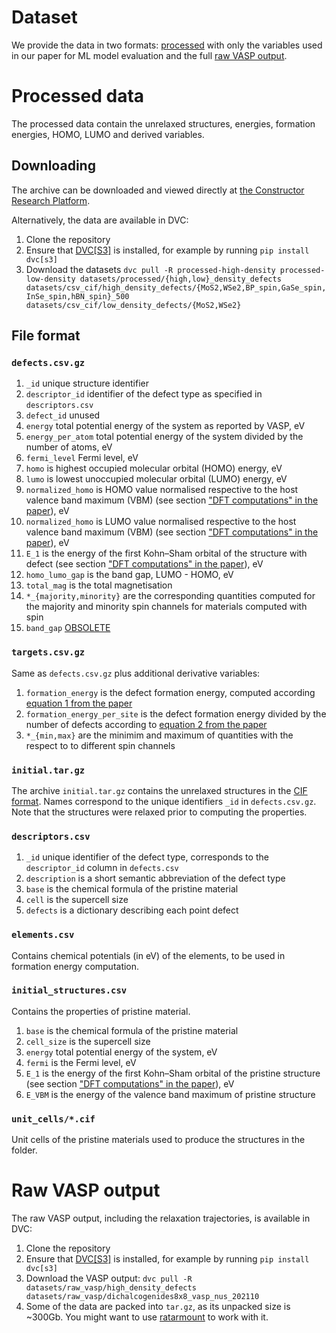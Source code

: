 # Dataset
We provide the data in two formats: [processed](#processed-data) with only the variables used in our paper for ML model evaluation and the full [raw VASP output](#raw-vasp-output).
# Processed data
The processed data contain the unrelaxed structures, energies, formation energies, HOMO, LUMO and derived variables.

## Downloading
The archive can be downloaded and viewed directly at [the Constructor Research Platform](https://research.constructor.tech/open/2d-materials-point-defects).

Alternatively, the data are available in DVC:
1. Clone the repository
2. Ensure that [DVC[S3]](https://dvc.org/doc/user-guide/data-management/remote-storage/amazon-s3) is installed, for example by running `pip install dvc[s3]`
3. Download the datasets ```dvc pull -R processed-high-density processed-low-density datasets/processed/{high,low}_density_defects datasets/csv_cif/high_density_defects/{MoS2,WSe2,BP_spin,GaSe_spin,InSe_spin,hBN_spin}_500 datasets/csv_cif/low_density_defects/{MoS2,WSe2}```

## File format
### `defects.csv.gz`
1. `_id` unique structure identifier
2. `descriptor_id` identifier of the defect type as specified in `descriptors.csv`
3. `defect_id` unused
4. `energy` total potential energy of the system as reported by VASP, eV
5. `energy_per_atom` total potential energy of the system divided by the number of atoms, eV
6. `fermi_level` Fermi level, eV
7. `homo` is highest occupied molecular orbital (HOMO) energy, eV
8. `lumo` is lowest unoccupied molecular orbital (LUMO) energy, eV
9. `normalized_homo` is HOMO value normalised respective to the host valence band maximum (VBM) (see section ["DFT computations" in the paper](https://www.nature.com/articles/s41699-023-00369-1#Sec8)), eV
10. `normalized_homo` is LUMO value normalised respective to the host valence band maximum (VBM) (see section ["DFT computations" in the paper](https://www.nature.com/articles/s41699-023-00369-1#Sec8)), eV
11. `E_1` is the energy of the first Kohn–Sham orbital of the structure with defect (see section ["DFT computations" in the paper](https://www.nature.com/articles/s41699-023-00369-1#Sec8)), eV
12. `homo_lumo_gap` is the band gap, LUMO - HOMO, eV
13. `total_mag` is the total magnetisation
14. `*_{majority,minority}` are the corresponding quantities computed for the majority and minority spin channels for materials computed with spin
15. `band_gap` [OBSOLETE](https://github.com/materialsproject/pymatgen/issues/455)
### `targets.csv.gz`
Same as `defects.csv.gz` plus additional derivative variables:
1. `formation_energy` is the defect formation energy, computed according [equation 1 from the paper](https://www.nature.com/articles/s41524-023-01062-z#Sec5)
2. `formation_energy_per_site` is the defect formation energy divided by the number of defects according to [equation 2 from the paper](https://www.nature.com/articles/s41524-023-01062-z#Sec5)
3. `*_{min,max}` are the minimim and maximum of quantities with the respect to to different spin channels
### `initial.tar.gz`
The archive `initial.tar.gz` contains the unrelaxed structures in the [CIF format](https://doi.org/10.1107%2FS010876739101067X). Names correspond to the unique identifiers `_id` in `defects.csv.gz`. Note that the structures were relaxed prior to computing the properties.
### `descriptors.csv`
1. `_id` unique identifier of the defect type, corresponds to the `descriptor_id` column in `defects.csv`
2. `description` is a short semantic abbreviation of the defect type
3. `base` is the chemical formula of the pristine material
4. `cell` is the supercell size
5. `defects` is a dictionary describing each point defect
### `elements.csv`
Contains chemical potentials (in eV) of the elements, to be used in formation energy computation.
### `initial_structures.csv`
Contains the properties of pristine material.
1. `base` is the chemical formula of the pristine material
2. `cell_size` is the supercell size
3. `energy` total potential energy of the system, eV
4. `fermi` is the Fermi level, eV
5. `E_1` is the energy of the first Kohn–Sham orbital of the pristine structure (see section ["DFT computations" in the paper](https://www.nature.com/articles/s41699-023-00369-1#Sec8)), eV
6. `E_VBM` is the energy of the valence band maximum of pristine structure
### `unit_cells/*.cif`
Unit cells of the pristine materials used to produce the structures in the folder.

# Raw VASP output
The raw VASP output, including the relaxation trajectories, is available in DVC:
1. Clone the repository
2. Ensure that [DVC[S3]](https://dvc.org/doc/user-guide/data-management/remote-storage/amazon-s3) is installed, for example by running `pip install dvc[s3]`
3. Download the VASP output: `dvc pull -R datasets/raw_vasp/high_density_defects datasets/raw_vasp/dichalcogenides8x8_vasp_nus_202110`
4. Some of the data are packed into `tar.gz`, as its unpacked size is ~300Gb. You might want to use [ratarmount](https://github.com/mxmlnkn/ratarmount) to work with it.